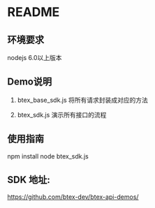 # README
## 环境要求
nodejs 6.0以上版本


## Demo说明
1. btex_base_sdk.js
将所有请求封装成对应的方法

2. btex_sdk.js
演示所有接口的流程


## 使用指南
npm install
node btex_sdk.js 


## SDK 地址:
https://github.com/btex-dev/btex-api-demos/
